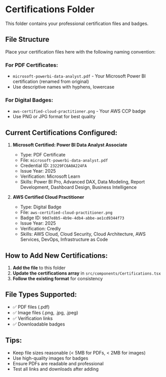 # Certifications Folder

This folder contains your professional certification files and badges.

## File Structure

Place your certification files here with the following naming convention:

### For PDF Certificates:
- `microsoft-powerbi-data-analyst.pdf` - Your Microsoft Power BI certification (renamed from original)
- Use descriptive names with hyphens, lowercase

### For Digital Badges:
- `aws-certified-cloud-practitioner.png` - Your AWS CCP badge
- Use PNG or JPG format for best quality

## Current Certifications Configured:

1. **Microsoft Certified: Power BI Data Analyst Associate**
   - Type: PDF Certificate
   - File: `microsoft-powerbi-data-analyst.pdf`
   - Credential ID: `23229FC6A0A224FA`
   - Issue Year: 2025
   - Verification: Microsoft Learn
   - Skills: Power BI Pro, Advanced DAX, Data Modeling, Report Development, Dashboard Design, Business Intelligence

2. **AWS Certified Cloud Practitioner**
   - Type: Digital Badge
   - File: `aws-certified-cloud-practitioner.png`
   - Badge ID: `90d7e8b5-4b9e-4db4-abbe-ae1cd9344f73`
   - Issue Year: 2025
   - Verification: Credly
   - Skills: AWS Cloud, Cloud Security, Cloud Architecture, AWS Services, DevOps, Infrastructure as Code

## How to Add New Certifications:

1. **Add the file** to this folder
2. **Update the certifications array** in `src/components/Certifications.tsx`
3. **Follow the existing format** for consistency

## File Types Supported:
- ✅ PDF files (.pdf)
- ✅ Image files (.png, .jpg, .jpeg)
- ✅ Verification links
- ✅ Downloadable badges

## Tips:
- Keep file sizes reasonable (< 5MB for PDFs, < 2MB for images)
- Use high-quality images for badges
- Ensure PDFs are readable and professional
- Test all links and downloads after adding
